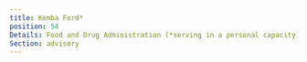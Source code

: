 ```yaml
---
title: Kemba Ford*
position: 54
Details: Food and Drug Administration (*serving in a personal capacity)
Section: advisory
---
```


